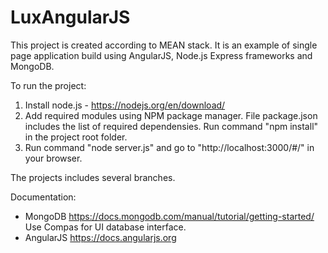 # LuxAngularJS
This project is created according to MEAN stack.
It is an example of single page application build using AngularJS, Node.js Express frameworks and MongoDB.   

To run the project:
1) Install node.js - https://nodejs.org/en/download/
2) Add required modules using NPM package manager. File package.json includes the list of required dependensies. 
Run command "npm install" in the project root folder.
3) Run command "node server.js" and go to "http://localhost:3000/#/" in your browser.

The projects includes several branches.

Documentation:
- MongoDB https://docs.mongodb.com/manual/tutorial/getting-started/ Use Compas for UI database interface.
- AngularJS https://docs.angularjs.org


